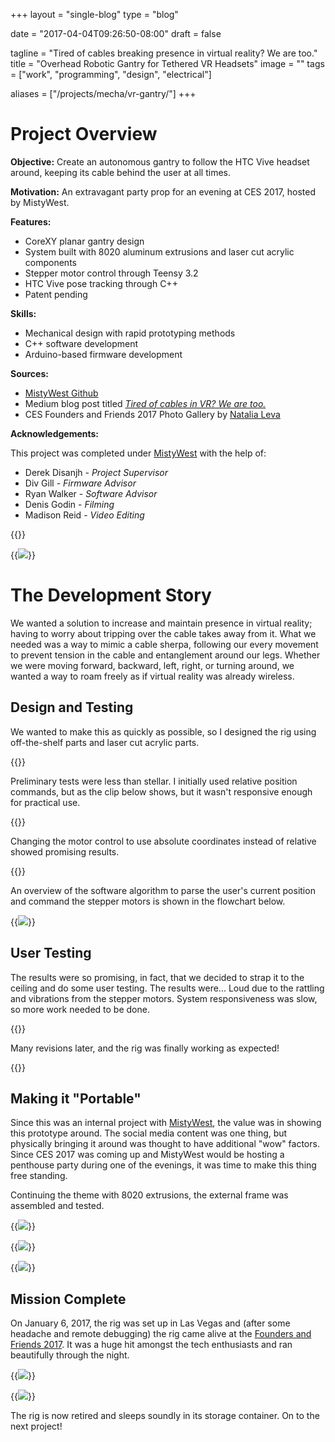 +++
layout =    "single-blog"
type =      "blog"

date    = "2017-04-04T09:26:50-08:00"
draft =     false

tagline = "Tired of cables breaking presence in virtual reality? We are too."
title   = "Overhead Robotic Gantry for Tethered VR Headsets"
image =     ""
tags =      ["work", "programming", "design", "electrical"]

aliases =   ["/projects/mecha/vr-gantry/"]
+++

# Project Overview

__Objective:__ Create an autonomous gantry to follow the HTC Vive headset around, keeping its cable behind the user at all times.

__Motivation:__ An extravagant party prop for an evening at CES 2017, hosted by MistyWest.

__Features:__

+ CoreXY planar gantry design
+ System built with 8020 aluminum extrusions and laser cut acrylic components
+ Stepper motor control through Teensy 3.2
+ HTC Vive pose tracking through C++
+ Patent pending

__Skills:__

+ Mechanical design with rapid prototyping methods
+ C++ software development
+ Arduino-based firmware development

__Sources:__

+ [MistyWest Github](https://github.com/MistyWestAdmin)
+ Medium blog post titled [_Tired of cables in VR? We are too._](https://medium.com/@mistywest/tired-of-cables-in-virtual-reality-we-are-too-efeab5606bf0)
+ CES Founders and Friends 2017 Photo Gallery by [Natalia Leva](https://natalialeva.shootproof.com/gallery/3918977/home)

__Acknowledgements:__

This project was completed under [MistyWest](https://mistywest.com/) with the help of:

+ Derek Disanjh - _Project Supervisor_
+ Div Gill - _Firmware Advisor_
+ Ryan Walker - _Software Advisor_
+ Denis Godin - _Filming_
+ Madison Reid - _Video Editing_

{{<vid caption="Demo video of the gantry in action." src="https://www.youtube.com/embed/zULBxDJVaHs" >}}

{{<img caption="The gantry being used at a penthouse party hosted by MistyWest during CES 2017. (Photo by Natalia Leva)"
src="/imgs/vr-gantry/DSC1764.jpg" >}}

# The Development Story

We wanted a solution to increase and maintain presence in virtual reality; having to worry about tripping over the cable takes away from it. What we needed was a way to mimic a cable sherpa, following our every movement to prevent tension in the cable and entanglement around our legs. Whether we were moving forward, backward, left, right, or turning around, we wanted a way to roam freely as if virtual reality was already wireless.

## Design and Testing

We wanted to make this as quickly as possible, so I designed the rig using off-the-shelf parts and laser cut acrylic parts.

{{<vid caption="The gantry frame designed in SolidWorks 2017." src="https://sketchfab.com/models/3be6275ae3c048098c2c777d7817ff26/embed?autostart=0&amp;preload=1">}}

Preliminary tests were less than stellar. I initially used relative position commands, but as the clip below shows, but it wasn't responsive enough for practical use.

{{<vid caption="Initial testing of the tracking using relative position commands, almost as if it has a mind of its own." src="https://gfycat.com/ifr/AcademicDizzyJay">}}

Changing the motor control to use absolute coordinates instead of relative showed promising results.

{{<vid caption="Revised tracking using absolute position commands for significantly improved precision." src="https://gfycat.com/ifr/SparsePassionateLaughingthrush" >}}

An overview of the software algorithm to parse the user's current position and command the stepper motors is shown in the flowchart below.

{{<img caption="Flowchart of the software algorithm." src="/imgs/vr-gantry/SoftwareFlowchart.png" >}}

## User Testing

The results were so promising, in fact, that we decided to strap it to the ceiling and do some user testing. The results were... Loud due to the rattling and vibrations from the stepper motors. System responsiveness was slow, so more work needed to be done.

{{<vid caption="First user test with the gantry attached to the lab ceiling (rotation tracking not yet implemented)." src="https://gfycat.com/ifr/FairPoisedArizonaalligatorlizard" >}}

Many revisions later, and the rig was finally working as expected!

{{<vid caption="After many hardware, software, and firmware tweaks, the gantry finally became usable." src="https://gfycat.com/ifr/DesertedHospitableEwe" >}}

<!--{{<img caption="Achievement unlocked: Freedom of movement with wired VR."
src="/imgs/vr-gantry/vr-gantry.gif" >}}-->

## Making it "Portable"

Since this was an internal project with [MistyWest](https://mistywest.com/), the value was in showing this prototype around. The social media content was one thing, but physically bringing it around was thought to have additional "wow" factors. Since CES 2017 was coming up and MistyWest would be hosting a penthouse party during one of the evenings, it was time to make this thing free standing.

Continuing the theme with 8020 extrusions, the external frame was assembled and tested.

{{<img caption="Construction of the free standing frame in preparation for bringing the rig to CES."
src="/imgs/vr-gantry/IMG_20161212_141058.jpg" >}}

{{<img caption="Testing the free standing setup to gain confidence in its sturdiness."
src="/imgs/vr-gantry/IMG_20161216_161302.jpg" >}}

{{<img caption="Yes, it is in fact portable!"
src="/imgs/vr-gantry/IMG_20161222_114418.jpg" >}}

## Mission Complete

On January 6, 2017, the rig was set up in Las Vegas and (after some headache and remote debugging) the rig came alive at the [Founders and Friends 2017](https://mistywest.com/founders-friends-2017/). It was a huge hit amongst the tech enthusiasts and ran beautifully through the night.

{{<img caption="People showing interest in the high-tech marriage between robotics and virtual reality. (Photo by Natalia Leva)"
src="/imgs/vr-gantry/DSC1873.jpg" >}}

{{<img caption="Founders and Friends 2017. (Photo by Natalia Leva)"
src="/imgs/vr-gantry/DSC1658.jpg" >}}

The rig is now retired and sleeps soundly in its storage container. On to the next project!
